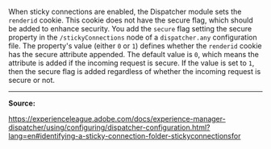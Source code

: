 When sticky connections are enabled, the Dispatcher module sets the `renderid` cookie. This cookie does not have the secure flag, which should be added to enhance security. You add the `secure` flag setting the secure property in the `/stickyConnections` node of a `dispatcher.any` configuration file. The property's value (either `0` or `1`) defines whether the `renderid` cookie has the secure attribute appended. The default value is `0`, which means the attribute is added if the incoming request is secure. If the value is set to `1`, then the secure flag is added regardless of whether the incoming request is secure or not.

---

**Source:**

https://experienceleague.adobe.com/docs/experience-manager-dispatcher/using/configuring/dispatcher-configuration.html?lang=en#identifying-a-sticky-connection-folder-stickyconnectionsfor
